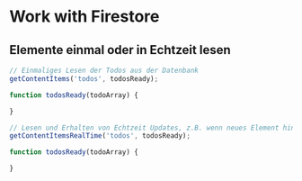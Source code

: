 # Work with Firestore

## Elemente einmal oder in Echtzeit lesen

```javascript
// Einmaliges Lesen der Todos aus der Datenbank
getContentItems('todos', todosReady);

function todosReady(todoArray) {

}
```



```javascript
// Lesen und Erhalten von Echtzeit Updates, z.B. wenn neues Element hinzugefügt wurde
getContentItemsRealTime('todos', todosReady);

function todosReady(todoArray) {

}
```




